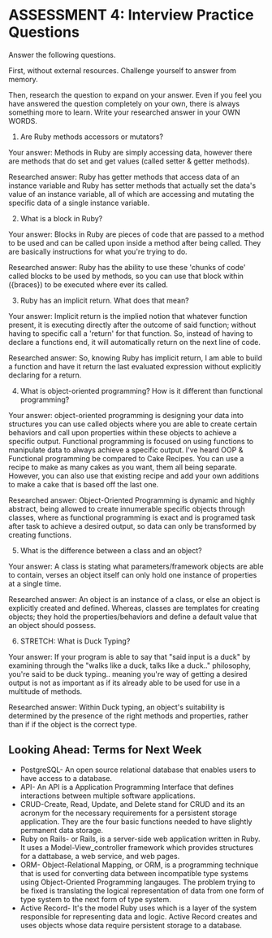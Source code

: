 # ASSESSMENT 4: Interview Practice Questions
Answer the following questions.

First, without external resources. Challenge yourself to answer from memory.

Then, research the question to expand on your answer. Even if you feel you have answered the question completely on your own, there is always something more to learn. Write your researched answer in your OWN WORDS.  

1. Are Ruby methods accessors or mutators?

  Your answer: Methods in Ruby are simply accessing data, however there are methods that do set and get values (called setter & getter methods).

  Researched answer: Ruby has getter methods that access data of an instance variable and Ruby has setter methods that actually set the data's value of an instance variable, all of which are accessing and mutating the specific data of a single instance variable.



2. What is a block in Ruby?

  Your answer: Blocks in Ruby are pieces of code that are passed to a method to be used and can be called upon inside a method after being called. They are basically instructions for what you're trying to do.

  Researched answer: Ruby has the ability to use these 'chunks of code' called blocks to be used by methods, so you can use that block within ({braces}) to be executed where ever its called.



3. Ruby has an implicit return. What does that mean?

  Your answer: Implicit return is the implied notion that whatever function present, it is executing directly after the outcome of said function; without having to specific call a 'return' for that function. So, instead of having to declare a functions end, it will automatically return on the next line of code.

  Researched answer: So, knowing Ruby has implicit return, I am able to build a function and have it return the last evaluated expression without explicitly declaring for a return.



4. What is object-oriented programming? How is it different than functional programming?

  Your answer: object-oriented programming is designing your data into structures you can use called objects where you are able to create certain behaviors and call upon properties within these objects to achieve a specific output. Functional programming is focused on using functions to manipulate data to always achieve a specific output.
  I've heard OOP & Functional programming be compared to Cake Recipes. You can use a recipe to make as many cakes as you want, them all being separate. However, you can also use that existing recipe and add your own additions to make a cake that is based off the last one.

  Researched answer: Object-Oriented Programming is dynamic and highly abstract, being allowed to create innumerable specific objects through classes, where as functional programming is exact and is programed task after task to achieve a desired output, so data can only be transformed by creating functions.



5. What is the difference between a class and an object?

  Your answer: A class is stating what parameters/framework objects are able to contain, verses an object itself can only hold one instance of properties at a single time.

  Researched answer: An object is an instance of a class, or else an object is explicitly created and defined. Whereas, classes are templates for creating objects; they hold the properties/behaviors and define a default value that an object should possess.



6. STRETCH: What is Duck Typing?

  Your answer: If your program is able to say that "said input is a duck" by examining through the "walks like a duck, talks like a duck.." philosophy, you're said to be duck typing.. meaning you're way of getting a desired output is not as important as if its already able to be used for use in a multitude of methods.

  Researched answer: Within Duck typing, an object's suitability is determined by the presence of the right methods and properties, rather than if if the object is the correct type.



## Looking Ahead: Terms for Next Week
- PostgreSQL- An open source relational database that enables users to have access to a database.
- API- An API is a Application Programming Interface that defines interactions between multiple software applications.
- CRUD-Create, Read, Update, and Delete stand for CRUD and its an acronym for the necessary requirements for a persistent storage application. They are the four basic functions needed to have slightly permanent data storage.
- Ruby on Rails- or Rails, is a server-side web application written in Ruby. It uses a Model-View_controller framework which provides structures for a dattabase, a web service, and web pages.
- ORM- Object-Relational Mapping, or ORM, is a programming technique that is used for converting data between incompatible type systems using Object-Oriented Programming langauges. The problem trying to be fixed is translating the logical representation of data from one form of type system to the next form of type system.
- Active Record- It's the model Ruby uses which is a layer of the system responsible for representing data and logic. Active Record creates and uses objects whose data require persistent storage to a database.
